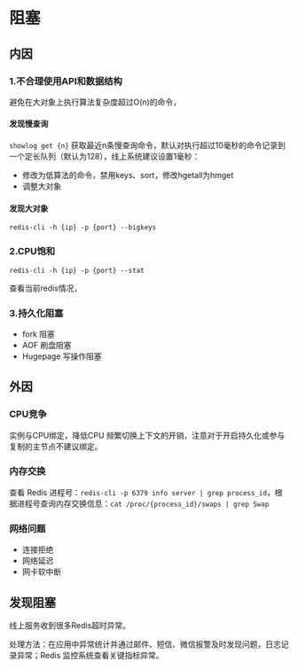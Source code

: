 # 阻塞

## 内因

### 1.不合理使用API和数据结构

避免在大对象上执行算法复杂度超过O(n)的命令，

#### 发现慢查询

`showlog get {n}`
获取最近n条慢查询命令，默认对执行超过10毫秒的命令记录到一个定长队列（默认为128），线上系统建议设置1毫秒：

- 修改为低算法的命令，禁用keys、sort，修改hgetall为hmget
- 调整大对象

#### 发现大对象

```shell
redis-cli -h {ip} -p {port} --bigkeys
```

### 2.CPU饱和

```shell
redis-cli -h {ip} -p {port} --stat
```

查看当前redis情况，

### 3.持久化阻塞

- fork 阻塞
- AOF 刷盘阻塞
- Hugepage 写操作阻塞

## 外因

### CPU竞争

实例与CPU绑定，降低CPU 频繁切换上下文的开销，注意对于开启持久化或参与复制的主节点不建议绑定。

### 内存交换

查看 Redis 进程号：`redis-cli -p 6379 info server | grep process_id`，根据进程号查询内存交换信息：`cat /proc/{process_id}/swaps | grep Swap`

### 网络问题

- 连接拒绝
- 网络延迟
- 网卡软中断

## 发现阻塞

线上服务收到很多Redis超时异常。

处理方法：在应用中异常统计并通过邮件、短信、微信报警及时发现问题，日志记录异常；Redis 监控系统查看关键指标异常。